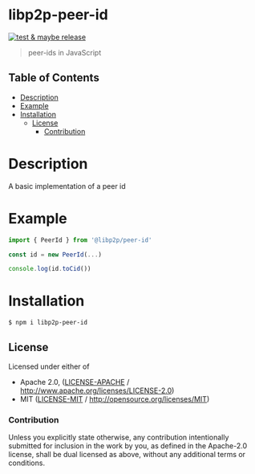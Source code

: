# libp2p-peer-id <!-- omit in toc -->

[![test & maybe release](https://github.com/libp2p/js-libp2p-peer-id/actions/workflows/js-test-and-release.yml/badge.svg)](https://github.com/libp2p/js-libp2p-peer-id/actions/workflows/js-test-and-release.yml)

> peer-ids in JavaScript

## Table of Contents <!-- omit in toc -->

- [Description](#description)
- [Example](#example)
- [Installation](#installation)
  - [License](#license)
    - [Contribution](#contribution)

# Description

A basic implementation of a peer id

# Example

```JavaScript
import { PeerId } from '@libp2p/peer-id'

const id = new PeerId(...)

console.log(id.toCid())
```

# Installation

```console
$ npm i libp2p-peer-id
```

## License

Licensed under either of

 * Apache 2.0, ([LICENSE-APACHE](LICENSE-APACHE) / http://www.apache.org/licenses/LICENSE-2.0)
 * MIT ([LICENSE-MIT](LICENSE-MIT) / http://opensource.org/licenses/MIT)

### Contribution

Unless you explicitly state otherwise, any contribution intentionally submitted for inclusion in the work by you, as defined in the Apache-2.0 license, shall be dual licensed as above, without any additional terms or conditions.
